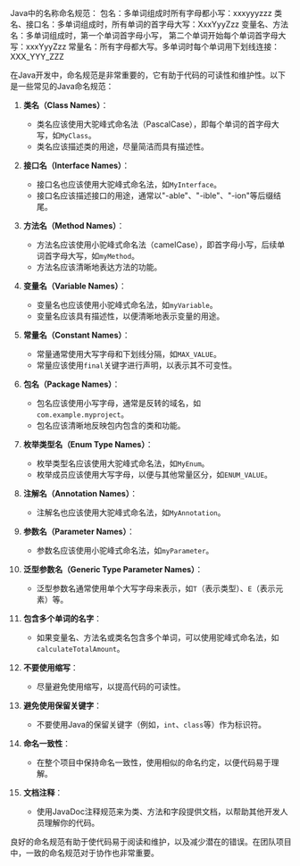 Java中的名称命名规范：
包名：多单词组成时所有字母都小写：xxxyyyzzz
类名、接口名：多单词组成时，所有单词的首字母大写：XxxYyyZzz
变量名、方法名：多单词组成时，第一个单词首字母小写，
第二个单词开始每个单词首字母大写：xxxYyyZzz
常量名：所有字母都大写。多单词时每个单词用下划线连接：XXX_YYY_ZZZ



在Java开发中，命名规范是非常重要的，它有助于代码的可读性和维护性。以下是一些常见的Java命名规范：

1. **类名（Class Names）**：
   - 类名应该使用大驼峰式命名法（PascalCase），即每个单词的首字母大写，如`MyClass`。
   - 类名应该描述类的用途，尽量简洁而具有描述性。

2. **接口名（Interface Names）**：
   - 接口名也应该使用大驼峰式命名法，如`MyInterface`。
   - 接口名应该描述接口的用途，通常以"-able"、"-ible"、"-ion"等后缀结尾。

3. **方法名（Method Names）**：
   - 方法名应该使用小驼峰式命名法（camelCase），即首字母小写，后续单词首字母大写，如`myMethod`。
   - 方法名应该清晰地表达方法的功能。

4. **变量名（Variable Names）**：
   - 变量名也应该使用小驼峰式命名法，如`myVariable`。
   - 变量名应该具有描述性，以便清晰地表示变量的用途。

5. **常量名（Constant Names）**：
   - 常量通常使用大写字母和下划线分隔，如`MAX_VALUE`。
   - 常量应该使用`final`关键字进行声明，以表示其不可变性。

6. **包名（Package Names）**：
   - 包名应该使用小写字母，通常是反转的域名，如`com.example.myproject`。
   - 包名应该清晰地反映包内包含的类和功能。

7. **枚举类型名（Enum Type Names）**：
   - 枚举类型名应该使用大驼峰式命名法，如`MyEnum`。
   - 枚举成员应该使用大写字母，以便与其他常量区分，如`ENUM_VALUE`。

8. **注解名（Annotation Names）**：
   - 注解名也应该使用大驼峰式命名法，如`MyAnnotation`。

9. **参数名（Parameter Names）**：
   - 参数名应该使用小驼峰式命名法，如`myParameter`。

10. **泛型参数名（Generic Type Parameter Names）**：
    - 泛型参数名通常使用单个大写字母来表示，如`T`（表示类型）、`E`（表示元素）等。

11. **包含多个单词的名字**：
    - 如果变量名、方法名或类名包含多个单词，可以使用驼峰式命名法，如`calculateTotalAmount`。

12. **不要使用缩写**：
    - 尽量避免使用缩写，以提高代码的可读性。

13. **避免使用保留关键字**：
    - 不要使用Java的保留关键字（例如，`int`、`class`等）作为标识符。

14. **命名一致性**：
    - 在整个项目中保持命名一致性，使用相似的命名约定，以便代码易于理解。

15. **文档注释**：
    - 使用JavaDoc注释规范来为类、方法和字段提供文档，以帮助其他开发人员理解你的代码。

良好的命名规范有助于使代码易于阅读和维护，以及减少潜在的错误。在团队项目中，一致的命名规范对于协作也非常重要。

